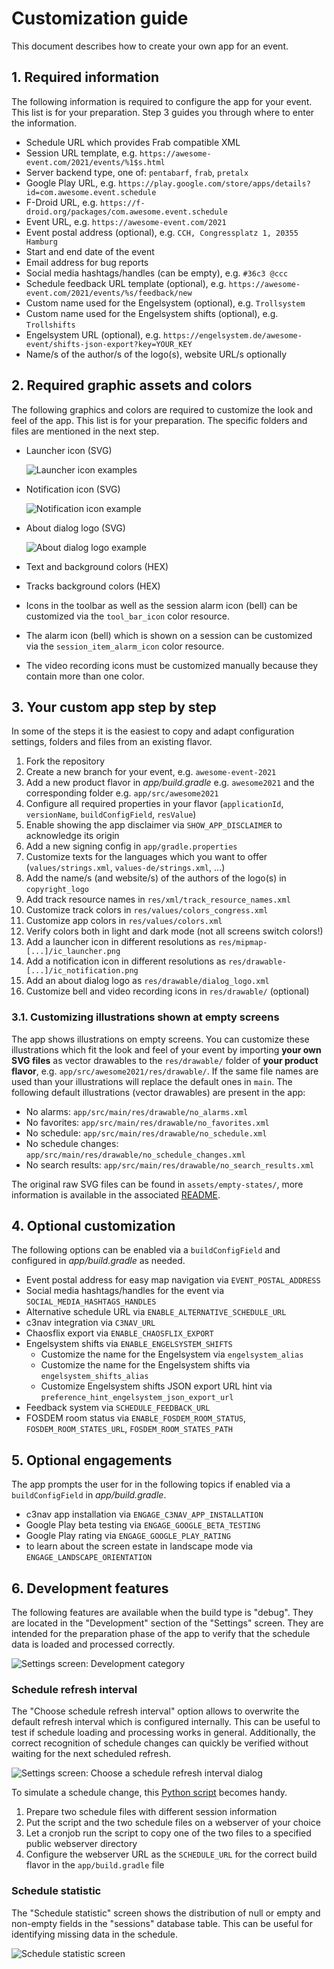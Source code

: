 # Customization guide

This document describes how to create your own app for an event.

## 1. Required information

The following information is required to configure the app for your event.
This list is for your preparation. Step 3 guides you through where to enter the information.

- Schedule URL which provides Frab compatible XML
- Session URL template, e.g. `https://awesome-event.com/2021/events/%1$s.html`
- Server backend type, one of: `pentabarf`, `frab`, `pretalx`
- Google Play URL, e.g. `https://play.google.com/store/apps/details?id=com.awesome.event.schedule`
- F-Droid URL, e.g. `https://f-droid.org/packages/com.awesome.event.schedule`
- Event URL, e.g. `https://awesome-event.com/2021`
- Event postal address (optional), e.g. `CCH, Congressplatz 1, 20355 Hamburg`
- Start and end date of the event
- Email address for bug reports
- Social media hashtags/handles (can be empty), e.g. `#36c3 @ccc`
- Schedule feedback URL template (optional), e.g. `https://awesome-event.com/2021/events/%s/feedback/new`
- Custom name used for the Engelsystem (optional), e.g. `Trollsystem`
- Custom name used for the Engelsystem shifts (optional), e.g. `Trollshifts`
- Engelsystem URL (optional), e.g. `https://engelsystem.de/awesome-event/shifts-json-export?key=YOUR_KEY`
- Name/s of the author/s of the logo(s), website URL/s optionally

## 2. Required graphic assets and colors

The following graphics and colors are required to customize the look and feel of the app.
This list is for your preparation. The specific folders and files are mentioned in the next step.

- Launcher icon (SVG)

  ![Launcher icon examples](gfx/launcher-icon.png)

- Notification icon (SVG)

  ![Notification icon example](gfx/notification-icon.png)

- About dialog logo (SVG)

  ![About dialog logo example](gfx/about-dialog-logo.png)

- Text and background colors (HEX)
- Tracks background colors (HEX)
- Icons in the toolbar as well as the session alarm icon (bell) can be customized via the `tool_bar_icon` color resource.
- The alarm icon (bell) which is shown on a session can be customized via the `session_item_alarm_icon` color resource.
- The video recording icons must be customized manually because they contain more than one color.

## 3. Your custom app step by step

In some of the steps it is the easiest to copy and adapt configuration settings, folders and files from an existing flavor.

1. Fork the repository
2. Create a new branch for your event, e.g. `awesome-event-2021`
3. Add a new product flavor in *app/build.gradle* e.g. `awesome2021` and the corresponding folder e.g. `app/src/awesome2021`
4. Configure all required properties in your flavor (`applicationId`, `versionName`, `buildConfigField`, `resValue`)
5. Enable showing the app disclaimer via `SHOW_APP_DISCLAIMER` to acknowledge its origin
6. Add a new signing config in `app/gradle.properties`
7. Customize texts for the languages which you want to offer (`values/strings.xml`, `values-de/strings.xml`, ...)
8. Add the name/s (and website/s) of the authors of the logo(s) in `copyright_logo`
9. Add track resource names in `res/xml/track_resource_names.xml`
10. Customize track colors in `res/values/colors_congress.xml`
11. Customize app colors in `res/values/colors.xml`
12. Verify colors both in light and dark mode (not all screens switch colors!)
13. Add a launcher icon in different resolutions as `res/mipmap-[...]/ic_launcher.png`
14. Add a notification icon in different resolutions as `res/drawable-[...]/ic_notification.png`
15. Add an about dialog logo as `res/drawable/dialog_logo.xml`
16. Customize bell and video recording icons in `res/drawable/` (optional)

### 3.1. Customizing illustrations shown at empty screens

The app shows illustrations on empty screens. You can customize these illustrations which fit the
look and feel of your event by importing **your own SVG files** as vector drawables to the
`res/drawable/` folder of **your product flavor**, e.g. `app/src/awesome2021/res/drawable/`.
If the same file names are used than your illustrations will replace the default ones in `main`.
The following default illustrations (vector drawables) are present in the app:

- No alarms: `app/src/main/res/drawable/no_alarms.xml`
- No favorites: `app/src/main/res/drawable/no_favorites.xml`
- No schedule: `app/src/main/res/drawable/no_schedule.xml`
- No schedule changes: `app/src/main/res/drawable/no_schedule_changes.xml`
- No search results: `app/src/main/res/drawable/no_search_results.xml`

The original raw SVG files can be found in `assets/empty-states/`, more information is available in the
associated [README](../assets/empty-states/README.md).

## 4. Optional customization

The following options can be enabled via a `buildConfigField` and configured in *app/build.gradle* as needed.

- Event postal address for easy map navigation via `EVENT_POSTAL_ADDRESS`
- Social media hashtags/handles for the event via `SOCIAL_MEDIA_HASHTAGS_HANDLES`
- Alternative schedule URL via `ENABLE_ALTERNATIVE_SCHEDULE_URL`
- c3nav integration via `C3NAV_URL`
- Chaosflix export via `ENABLE_CHAOSFLIX_EXPORT`
- Engelsystem shifts via `ENABLE_ENGELSYSTEM_SHIFTS`
  - Customize the name for the Engelsystem via `engelsystem_alias`
  - Customize the name for the Engelsystem shifts via `engelsystem_shifts_alias`
  - Customize Engelsystem shifts JSON export URL hint via `preference_hint_engelsystem_json_export_url`
- Feedback system via `SCHEDULE_FEEDBACK_URL`
- FOSDEM room status via `ENABLE_FOSDEM_ROOM_STATUS`, `FOSDEM_ROOM_STATES_URL`, `FOSDEM_ROOM_STATES_PATH`

## 5. Optional engagements

The app prompts the user for in the following topics if enabled via a `buildConfigField` in *app/build.gradle*.

- c3nav app installation via `ENGAGE_C3NAV_APP_INSTALLATION`
- Google Play beta testing via `ENGAGE_GOOGLE_BETA_TESTING`
- Google Play rating via `ENGAGE_GOOGLE_PLAY_RATING`
- to learn about the screen estate in landscape mode via `ENGAGE_LANDSCAPE_ORIENTATION`

## 6. Development features

The following features are available when the build type is "debug". They are located in the
"Development" section of the "Settings" screen. They are intended for the preparation phase of the
app to verify that the schedule data is loaded and processed correctly.

![Settings screen: Development category](gfx/settings-development-category.png)

### Schedule refresh interval

The "Choose schedule refresh interval" option allows to overwrite the default refresh interval
which is configured internally. This can be useful to test if schedule loading and processing works
in general. Additionally, the correct recognition of schedule changes can quickly be verified
without waiting for the next scheduled refresh.

![Settings screen: Choose a schedule refresh interval dialog](gfx/settings-choose-a-schedule-interval-dialog.png)

To simulate a schedule change, this
[Python script](https://gist.github.com/johnjohndoe/b2a067c0557dd1122b16b09650498adb) becomes handy.

1. Prepare two schedule files with different session information
2. Put the script and the two schedule files on a webserver of your choice
3. Let a cronjob run the script to copy one of the two files to a specified public webserver directory
4. Configure the webserver URL as the `SCHEDULE_URL` for the correct build flavor in the `app/build.gradle` file

### Schedule statistic

The "Schedule statistic" screen shows the distribution of null or empty and non-empty fields in
the "sessions" database table. This can be useful for identifying missing data in the schedule.

![Schedule statistic screen](gfx/schedule-statistic-screen.png)

